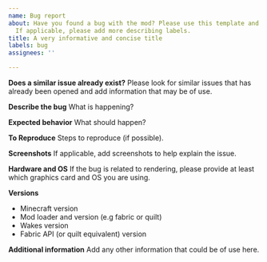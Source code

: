 ```yaml
---
name: Bug report
about: Have you found a bug with the mod? Please use this template and report it.
  If applicable, please add more describing labels.
title: A very informative and concise title
labels: bug
assignees: ''

---
```


**Does a similar issue already exist?**
Please look for similar issues that has already been opened and add information that may be of use.

**Describe the bug**
What is happening?

**Expected behavior**
What should happen?

**To Reproduce**
Steps to reproduce (if possible).

**Screenshots**
If applicable, add screenshots to help explain the issue.

**Hardware and OS**
If the bug is related to rendering, please provide at least which graphics card and OS you are using.

**Versions**
- Minecraft version
- Mod loader and version (e.g fabric or quilt) 
- Wakes version
- Fabric API (or quilt equivalent) version

**Additional information**
Add any other information that could be of use here.
